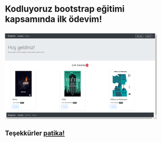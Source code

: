 # Kodluyoruz bootstrap eğitimi kapsamında ilk ödevim!
![image](img/1.png)
---
## Teşekkürler [patika!](https://academy.patika.dev/tr/paths)